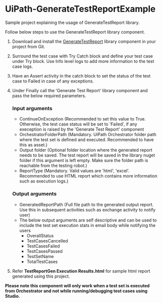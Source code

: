 # UiPath-GenerateTestReportExample
Sample project explaining the usage of GenerateTestReport library.

Follow below steps to use the GenerateTestReport library component.
1. Download and install the [GenerateTestReport](https://github.com/pragadees/UiPath-GenerateTestReport) library component in your project from Git.
2. Surround the test case with Try Catch block and define your test case under Try block. Use Info level logs to add more information to the test case logs.
3. Have an Assert activity in the catch block to set the status of the test case to Failed in case of any exceptions.
4. Under Finally call the 'Generate Test Report' library component and pass the below required parameters.
	### Input arguments
	- ContinueOnException (Recommended to set this value to True. Otherwise, the test case status will be set to 'Failed', if any exeception is raised by the 'Generate Test Report' component
	- OrchestratorFolderPath (Mandatory. UiPath Orchestrator folder path where the test set is defined and executed. Recommended to have this as asset.)
	- Output folder (Optional folder location where the generated report needs to be saved. The test report will be saved in the library nuget folder if this argument is left empty. Make sure the folder path is reachable from the testing robot.)
	- ReportType (Mandatory. Valid values are 'html', 'excel'. Recommended to use HTML report which contains more information such as execution logs.)
	
	### Output arguments
	- GeneratedReportPath (Full file path to the generated output report. Use this in subsequent activities such as exchange activity to notify user)
	- The below output arguments are self descriptive and can be used to include the test set execution stats in email body while notifying the users
		- OverallStatus
		- TestCasesCancelled
		- TestCasesFailed
		- TestCasesPassed
		- TestSetName
		- TotalTestCases

5. Refer **TestReportGen Execution Results.html** for sample html report generated using this project.

**Please note this component will only work when a test set is executed from Orchestrator and not while running/debugging test cases using Studio.**
